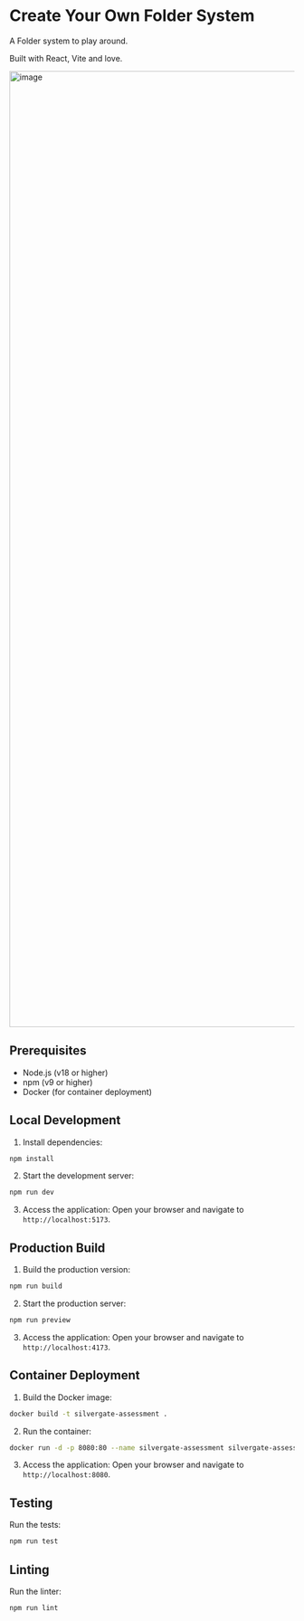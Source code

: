 # Create Your Own Folder System

A Folder system to play around.

Built with React, Vite and love.

<img width="1690" alt="image" src="https://github.com/user-attachments/assets/3d49b04b-1929-416c-9644-4902e8849195" />


## Prerequisites

- Node.js (v18 or higher)
- npm (v9 or higher)
- Docker (for container deployment)

## Local Development

1. Install dependencies:

```bash
npm install
```

2. Start the development server:

```bash
npm run dev
```

3. Access the application:
   Open your browser and navigate to `http://localhost:5173`.

## Production Build

1. Build the production version:

```bash
npm run build
```

2. Start the production server:

```bash
npm run preview
```

3. Access the application:
   Open your browser and navigate to `http://localhost:4173`.

## Container Deployment

1. Build the Docker image:

```bash
docker build -t silvergate-assessment .
```

2. Run the container:

```bash
docker run -d -p 8080:80 --name silvergate-assessment silvergate-assessment
```

3. Access the application:
   Open your browser and navigate to `http://localhost:8080`.

## Testing

Run the tests:

```bash
npm run test
```

## Linting

Run the linter:

```bash
npm run lint
```
